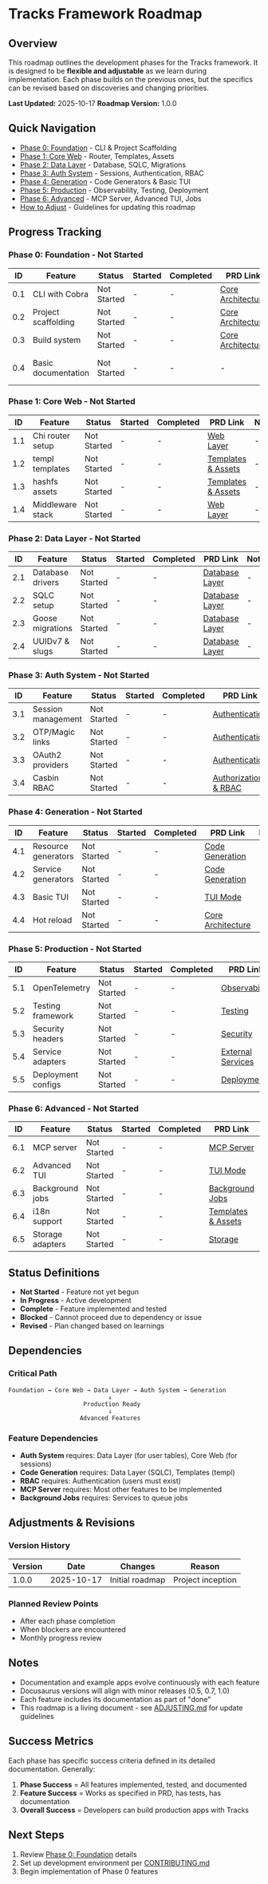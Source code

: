 # Tracks Framework Roadmap

## Overview

This roadmap outlines the development phases for the Tracks framework. It is designed to be **flexible and adjustable** as we learn during implementation. Each phase builds on the previous ones, but the specifics can be revised based on discoveries and changing priorities.

**Last Updated:** 2025-10-17
**Roadmap Version:** 1.0.0

## Quick Navigation

- [Phase 0: Foundation](./phases/0-foundation.md) - CLI & Project Scaffolding
- [Phase 1: Core Web](./phases/1-core-web.md) - Router, Templates, Assets
- [Phase 2: Data Layer](./phases/2-data-layer.md) - Database, SQLC, Migrations
- [Phase 3: Auth System](./phases/3-auth-system.md) - Sessions, Authentication, RBAC
- [Phase 4: Generation](./phases/4-generation.md) - Code Generators & Basic TUI
- [Phase 5: Production](./phases/5-production.md) - Observability, Testing, Deployment
- [Phase 6: Advanced](./phases/6-advanced.md) - MCP Server, Advanced TUI, Jobs
- [How to Adjust](./ADJUSTING.md) - Guidelines for updating this roadmap

## Progress Tracking

### Phase 0: Foundation - Not Started

| ID  | Feature | Status | Started | Completed | PRD Link | Notes |
|-----|---------|--------|---------|-----------|----------|-------|
| 0.1 | CLI with Cobra | Not Started | - | - | [Core Architecture](../prd/1_core_architecture.md#cli-tool-structure) | - |
| 0.2 | Project scaffolding | Not Started | - | - | [Core Architecture](../prd/1_core_architecture.md#generated-application-structure) | - |
| 0.3 | Build system | Not Started | - | - | [Core Architecture](../prd/1_core_architecture.md#build-system) | - |
| 0.4 | Basic documentation | Not Started | - | - | - | Docusaurus already set up |

### Phase 1: Core Web - Not Started

| ID  | Feature | Status | Started | Completed | PRD Link | Notes |
|-----|---------|--------|---------|-----------|----------|-------|
| 1.1 | Chi router setup | Not Started | - | - | [Web Layer](../prd/5_web_layer.md#router-setup) | - |
| 1.2 | templ templates | Not Started | - | - | [Templates & Assets](../prd/7_templates_assets.md#template-system) | - |
| 1.3 | hashfs assets | Not Started | - | - | [Templates & Assets](../prd/7_templates_assets.md#hashfs-integration) | - |
| 1.4 | Middleware stack | Not Started | - | - | [Web Layer](../prd/5_web_layer.md#middleware-stack) | - |

### Phase 2: Data Layer - Not Started

| ID  | Feature | Status | Started | Completed | PRD Link | Notes |
|-----|---------|--------|---------|-----------|----------|-------|
| 2.1 | Database drivers | Not Started | - | - | [Database Layer](../prd/2_database_layer.md#database-driver-support) | - |
| 2.2 | SQLC setup | Not Started | - | - | [Database Layer](../prd/2_database_layer.md#sqlc-configuration) | - |
| 2.3 | Goose migrations | Not Started | - | - | [Database Layer](../prd/2_database_layer.md#migration-system) | - |
| 2.4 | UUIDv7 & slugs | Not Started | - | - | [Database Layer](../prd/2_database_layer.md#uuid-implementation-uuidv7) | - |

### Phase 3: Auth System - Not Started

| ID  | Feature | Status | Started | Completed | PRD Link | Notes |
|-----|---------|--------|---------|-----------|----------|-------|
| 3.1 | Session management | Not Started | - | - | [Authentication](../prd/3_authentication.md#session-management) | - |
| 3.2 | OTP/Magic links | Not Started | - | - | [Authentication](../prd/3_authentication.md#1-otp-one-time-password---default) | - |
| 3.3 | OAuth2 providers | Not Started | - | - | [Authentication](../prd/3_authentication.md#3-oauth2-providers) | - |
| 3.4 | Casbin RBAC | Not Started | - | - | [Authorization & RBAC](../prd/4_authorization_rbac.md) | - |

### Phase 4: Generation - Not Started

| ID  | Feature | Status | Started | Completed | PRD Link | Notes |
|-----|---------|--------|---------|-----------|----------|-------|
| 4.1 | Resource generators | Not Started | - | - | [Code Generation](../prd/14_code_generation.md#interactive-tui-generators) | - |
| 4.2 | Service generators | Not Started | - | - | [Code Generation](../prd/14_code_generation.md#service-layer-generation) | - |
| 4.3 | Basic TUI | Not Started | - | - | [TUI Mode](../prd/16_tui_mode.md#tui-architecture) | - |
| 4.4 | Hot reload | Not Started | - | - | [Core Architecture](../prd/1_core_architecture.md#development-build) | - |

### Phase 5: Production - Not Started

| ID  | Feature | Status | Started | Completed | PRD Link | Notes |
|-----|---------|--------|---------|-----------|----------|-------|
| 5.1 | OpenTelemetry | Not Started | - | - | [Observability](../prd/12_observability.md) | - |
| 5.2 | Testing framework | Not Started | - | - | [Testing](../prd/13_testing.md) | - |
| 5.3 | Security headers | Not Started | - | - | [Security](../prd/6_security.md) | - |
| 5.4 | Service adapters | Not Started | - | - | [External Services](../prd/8_external_services.md) | - |
| 5.5 | Deployment configs | Not Started | - | - | [Deployment](../prd/17_deployment.md) | - |

### Phase 6: Advanced - Not Started

| ID  | Feature | Status | Started | Completed | PRD Link | Notes |
|-----|---------|--------|---------|-----------|----------|-------|
| 6.1 | MCP server | Not Started | - | - | [MCP Server](../prd/15_mcp_server.md) | - |
| 6.2 | Advanced TUI | Not Started | - | - | [TUI Mode](../prd/16_tui_mode.md#tui-screens) | - |
| 6.3 | Background jobs | Not Started | - | - | [Background Jobs](../prd/10_background_jobs.md) | - |
| 6.4 | i18n support | Not Started | - | - | [Templates & Assets](../prd/7_templates_assets.md#internationalization) | - |
| 6.5 | Storage adapters | Not Started | - | - | [Storage](../prd/11_storage.md) | - |

## Status Definitions

- **Not Started** - Feature not yet begun
- **In Progress** - Active development
- **Complete** - Feature implemented and tested
- **Blocked** - Cannot proceed due to dependency or issue
- **Revised** - Plan changed based on learnings

## Dependencies

### Critical Path

```text
Foundation → Core Web → Data Layer → Auth System → Generation
                            ↓
                     Production Ready
                            ↓
                    Advanced Features
```

### Feature Dependencies

- **Auth System** requires: Data Layer (for user tables), Core Web (for sessions)
- **Code Generation** requires: Data Layer (SQLC), Templates (templ)
- **RBAC** requires: Authentication (users must exist)
- **MCP Server** requires: Most other features to be implemented
- **Background Jobs** requires: Services to queue jobs

## Adjustments & Revisions

### Version History

| Version | Date | Changes | Reason |
|---------|------|---------|--------|
| 1.0.0 | 2025-10-17 | Initial roadmap | Project inception |

### Planned Review Points

- After each phase completion
- When blockers are encountered
- Monthly progress review

## Notes

- Documentation and example apps evolve continuously with each feature
- Docusaurus versions will align with minor releases (0.5, 0.7, 1.0)
- Each feature includes its documentation as part of "done"
- This roadmap is a living document - see [ADJUSTING.md](./ADJUSTING.md) for update guidelines

## Success Metrics

Each phase has specific success criteria defined in its detailed documentation. Generally:

1. **Phase Success** = All features implemented, tested, and documented
2. **Feature Success** = Works as specified in PRD, has tests, has documentation
3. **Overall Success** = Developers can build production apps with Tracks

## Next Steps

1. Review [Phase 0: Foundation](./phases/0-foundation.md) details
2. Set up development environment per [CONTRIBUTING.md](../../CONTRIBUTING.md)
3. Begin implementation of Phase 0 features
